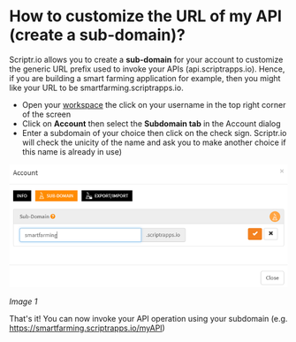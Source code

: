 # How to customize the URL of my API (create a sub-domain)?

Scriptr.io allows you to create a **sub-domain** for your account to customize the generic URL prefix used to invoke your APIs (api.scriptrapps.io). 
Hence, if you are building a smart farming application for example, then you might like your URL to be smartfarming.scriptrapps.io. 

- Open your [workspace](https://www.scriptr.io/workspace) the click on your username in the top right corner of the screen
- Click on **Account** then select the **Subdomain tab** in the Account dialog
- Enter a subdomain of your choice then click on the check sign. Scriptr.io will check the unicity of the name and ask you to make another choice if this name is already in use)

![Create a Subdomain](./images/create_subdomain.png)

*Image 1*

That's it! You can now invoke your API operation using your subdomain (e.g. https://smartfarming.scriptrapps.io/myAPI)
